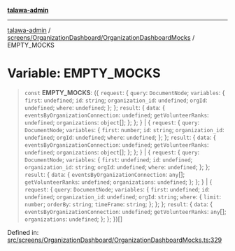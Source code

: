 [**talawa-admin**](../../../../README.md)

***

[talawa-admin](../../../../modules.md) / [screens/OrganizationDashboard/OrganizationDashboardMocks](../README.md) / EMPTY\_MOCKS

# Variable: EMPTY\_MOCKS

> `const` **EMPTY\_MOCKS**: (\{ `request`: \{ `query`: `DocumentNode`; `variables`: \{ `first`: `undefined`; `id`: `string`; `organization_id`: `undefined`; `orgId`: `undefined`; `where`: `undefined`; \}; \}; `result`: \{ `data`: \{ `eventsByOrganizationConnection`: `undefined`; `getVolunteerRanks`: `undefined`; `organizations`: `object`[]; \}; \}; \} \| \{ `request`: \{ `query`: `DocumentNode`; `variables`: \{ `first`: `number`; `id`: `string`; `organization_id`: `undefined`; `orgId`: `undefined`; `where`: `undefined`; \}; \}; `result`: \{ `data`: \{ `eventsByOrganizationConnection`: `undefined`; `getVolunteerRanks`: `undefined`; `organizations`: `object`[]; \}; \}; \} \| \{ `request`: \{ `query`: `DocumentNode`; `variables`: \{ `first`: `undefined`; `id`: `undefined`; `organization_id`: `string`; `orgId`: `undefined`; `where`: `undefined`; \}; \}; `result`: \{ `data`: \{ `eventsByOrganizationConnection`: `any`[]; `getVolunteerRanks`: `undefined`; `organizations`: `undefined`; \}; \}; \} \| \{ `request`: \{ `query`: `DocumentNode`; `variables`: \{ `first`: `undefined`; `id`: `undefined`; `organization_id`: `undefined`; `orgId`: `string`; `where`: \{ `limit`: `number`; `orderBy`: `string`; `timeFrame`: `string`; \}; \}; \}; `result`: \{ `data`: \{ `eventsByOrganizationConnection`: `undefined`; `getVolunteerRanks`: `any`[]; `organizations`: `undefined`; \}; \}; \})[]

Defined in: [src/screens/OrganizationDashboard/OrganizationDashboardMocks.ts:329](https://github.com/bint-Eve/talawa-admin/blob/e05e1a03180dbbfc7ba850102958ea6b6cd4b01e/src/screens/OrganizationDashboard/OrganizationDashboardMocks.ts#L329)
